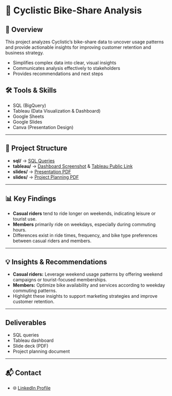 # 🚴 Cyclistic Bike-Share Analysis

## 📌 Overview
This project analyzes Cyclistic’s bike-share data to uncover usage patterns and provide actionable insights for improving customer retention and business strategy.

- Simplifies complex data into clear, visual insights  
- Communicates analysis effectively to stakeholders  
- Provides recommendations and next steps  

## 🛠️ Tools & Skills
- SQL (BigQuery)
- Tableau (Data Visualization & Dashboard)
- Google Sheets
- Google Slides
- Canva (Presentation Design)

---

## 📂 Project Structure
- **sql/** → [SQL Queries](./sql/queries.sql)  
- **tableau/** → [Dashboard Screenshot](./tableau/Dashboard.png) & [Tableau Public Link](https://public.tableau.com/app/profile/kimiko.king/vizzes)
- **slides/** → [Presentation PDF](./slides/Slide_Bike_Share.pdf)
- **slides/** → [Project Planning PDF](./slides/Project_planning.pdf)

---

## 📊 Key Findings
- **Casual riders** tend to ride longer on weekends, indicating leisure or tourist use.  
- **Members** primarily ride on weekdays, especially during commuting hours.  
- Differences exist in ride times, frequency, and bike type preferences between casual riders and members.  

---

## 💡 Insights & Recommendations
- **Casual riders:** Leverage weekend usage patterns by offering weekend campaigns or tourist-focused memberships.  
- **Members:** Optimize bike availability and services according to weekday commuting patterns. 
- Highlight these insights to support marketing strategies and improve customer retention.  

---

## Deliverables
- SQL queries
- Tableau dashboard 
- Slide deck (PDF)
- Project planning document

---

## 📬 Contact
- 🌐 [LinkedIn Profile](https://www.linkedin.com/in/kimiko-hashimoto-king/)
